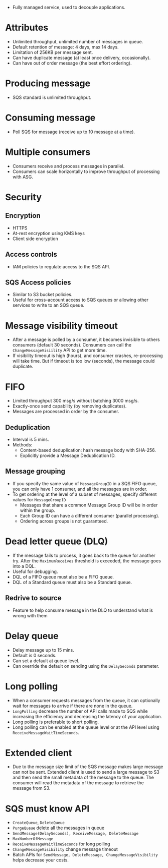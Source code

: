 - Fully managed service, used to decouple applications.
# Attributes
- Unlimited throughput, unlimited number of messages in queue.
- Default retention of message: 4 days, max 14 days.
- Limitation of 256KB per message sent.
- Can have duplicate message (at least once delivery, occasionally).
- Can have out of order message (the best effort ordering).
# Producing message
- SQS standard is unlimited throughput.
# Consuming message
- Poll SQS for message (receive up to 10 message at a time).
# Multiple consumers
- Consumers receive and process messages in parallel.
- Consumers can scale horizontally to improve throughput of processing with ASG.
# Security
## Encryption
- HTTPS
- At-rest encryption using KMS keys
- Client side encryption
## Access controls
- IAM policies to regulate access to the SQS API.
## SQS Access policies
- Similar to S3 bucket policies.
- Useful for cross-account access to SQS queues or allowing other services to write to an SQS queue.
# Message visibility timeout
- After a message is polled by a consumer, it becomes invisible to others consumers (default 30 seconds). Consumers can call the `ChangeMessageVisiility` API to get more time.
- If visibility timeout is high (hours), and consumer crashes, re-processing will take time. But if timeout is too low (seconds), the message could duplicate.
# FIFO
- Limited throughput 300 msg/s without batching 3000 msg/s.
- Exactly-once send capability (by removing duplicates).
- Messages are processed in order by the consumer.
## Deduplication
- Interval is 5 mins.
- Methods:
	- Content-based deduplication: hash message body with SHA-256.
	- Explicitly provide a Message Deduplication ID.
## Message grouping
- If you specify the same value of `MessageGroupID` in a SQS FIFO queue, you can only have 1 consumer, and all the messages are in order.
- To get ordering at the level of a subset of messages, specify different values for `MessageGroupID`
	- Messages that share a common Message Group ID will be in order within the group.
	- Each Group ID can have a different consumer (parallel processing).
	- Ordering across groups is not guaranteed.
# Dead letter queue (DLQ)
- If the message fails to process, it goes back to the queue for another try. After the `MaximumReceives` threshold is exceeded, the message goes into a DQL.
- Useful for debugging.
- DQL of a FIFO queue must also be a FIFO queue.
- DQL of a Standard queue must also be a Standard queue.
## Redrive to source
- Feature to help consume message in the DLQ to understand what is wrong with them
# Delay queue
- Delay message up to 15 mins.
- Default is 0 seconds.
- Can set a default at queue level.
- Can override the default on sending using the `DelaySeconds` parameter.
# Long polling
- When a consumer requests messages from the queue, it can optionally wait for messages to arrive if there are none in the queue.
- `LongPolling` decrease the number of API calls made to SQS while increasing the efficiency and decreasing the latency of your application.
- Long polling is preferable to short polling.
- Long polling can be enabled at the queue level or at the API level using `ReceiveMessageWaitTimeSeconds`.
# Extended client
- Due to the message size limit of the SQS message makes large message can not be sent. Extended client is used to send a large message to S3 and then send the small metadata of the message to the queue. The consumer will read the metadata of the message to retrieve the message from S3.
# SQS must know API
- `CreateQueue`, `DeleteQueue`
- `PurgeQueue` delete all the messages in queue
- `SendMessage(DelaySeconds), ReceiveMessage, DeleteMessage`
- `MaxNumberOfMessage`
- `ReceiveMessageWaitTimeSeconds` for long polling
- `ChangeMessageVisibility` change message timeout
- Batch APIs for `SendMessage, DeleteMessage, ChangeMessageVisibility` helps decrease your costs.